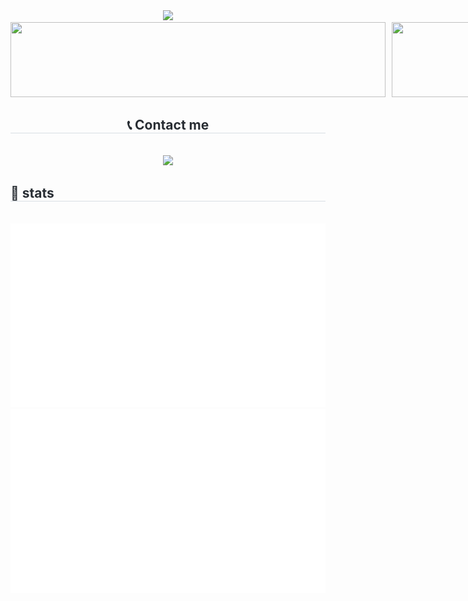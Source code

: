 <div align="center">
    <img src="https://capsule-render.vercel.app/api?type=waving&color=0:FFE3E3,100:4f4dff&height=180&text=Yujung's%20GitHub&animation=blink&fontColor=ffffff&fontSize=60"/>
</div>
 
<div align = "center"> 
<div style="display: flex; gap: 10px; align-items: center;">
  <a href="https://www.gitanimals.org/en_US?utm_medium=image&utm_source=yujunggg&utm_content=line">
    <img
      src="https://render.gitanimals.org/lines/yujunggg"
      width="600"
      height="120"
    />
  </a>
  
  <a href="https://www.gitanimals.org/en_US?utm_medium=image&utm_source=yujunggg&utm_content=line">
    <img
      src="https://render.gitanimals.org/lines/yujunggg?pet-id=768410855121696392"
      width="600"
      height="120"
    />
  </a>
</div>
  

<h2 style="border-bottom: 1px solid #d8dee4; color: #282d33;"> 📞 Contact me </h2> <br> 
<div align= "center"> <a href=https://www.instagram.com/y.xunj_z> <img src="https://img.shields.io/badge/Instagram-E4405F?style=for-the-badge&logo=Instagram&logoColor=white&link=https://www.instagram.com/y.xunj_z"> </a>

</div>

<div style="text-align: left;">
        <h2 style="border-bottom: 1px solid #d8dee4; color: #282d33;"> 👑 stats </h2> <br> 
</div>
<div align= "center">
    <img src="https://github.com/yujunggg/github-stats-transparent/blob/output/generated/overview.svg" alt="Overview">
    <img src="https://github.com/yujunggg/github-stats-transparent/blob/output/generated/languages.svg" alt="Languages">
</div>
